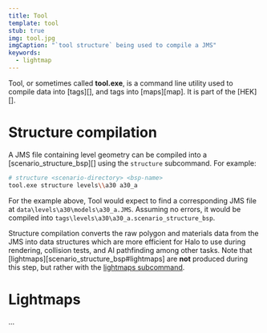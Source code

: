 ```yaml
---
title: Tool
template: tool
stub: true
img: tool.jpg
imgCaption: "`tool structure` being used to compile a JMS"
keywords:
  - lightmap
---
```


Tool, or sometimes called **tool.exe**, is a command line utility used to compile data into [tags][], and tags into [maps][map]. It is part of the [HEK][].

# Structure compilation

A JMS file containing level geometry can be compiled into a [scenario_structure_bsp][] using the `structure` subcommand. For example:

```sh
# structure <scenario-directory> <bsp-name>
tool.exe structure levels\\a30 a30_a
```

For the example above, Tool would expect to find a corresponding JMS file at `data\levels\a30\models\a30_a.JMS`. Assuming no errors, it would be compiled into `tags\levels\a30\a30_a.scenario_structure_bsp`.

Structure compilation converts the raw polygon and materials data from the JMS into data structures which are more efficient for Halo to use during rendering, collision tests, and AI pathfinding among other tasks. Note that [lightmaps][scenario_structure_bsp#lightmaps] are **not** produced during this step, but rather with the [lightmaps subcommand](#lightmaps).

# Lightmaps
...
